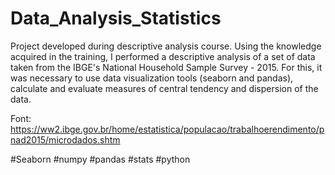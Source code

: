 # Data_Analysis_Statistics

Project developed during descriptive analysis course. Using the knowledge acquired in the training, I performed a descriptive analysis of a set of data taken from the IBGE's National Household Sample Survey - 2015. 
For this, it was necessary to use data visualization tools (seaborn and pandas), calculate and evaluate measures of central tendency and dispersion of the data.

Font: https://ww2.ibge.gov.br/home/estatistica/populacao/trabalhoerendimento/pnad2015/microdados.shtm

#Seaborn #numpy #pandas #stats #python
